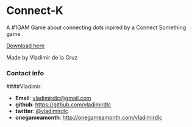 Connect-K
=========

A #1GAM Game about connecting dots inpired by a Connect Something game

[Download here](https://www.dropbox.com/s/1v243hyr2fy3frk/ConnectK.zip)

Made by Vladimir de la Cruz

### Contact info
####Vladimir:
* __Email__:         vladimirdlc@gmail.com
* __github__:        https://github.com/vladimirdlc
* __twitter__:       [@vladimirdlc](http://twitter.com/vladimirdlc)
* __onegameamonth__: http://onegameamonth.com/vladimirdlc

